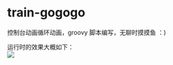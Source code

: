 # train-gogogo
控制台动画循环动画，groovy 脚本编写，无聊时摸摸鱼 ：)  


运行时的效果大概如下：  
<img src="http://wx2.sinaimg.cn/large/e2ce1edfgy1fr3wke7yrfg20ns02o4qs.gif"/>

